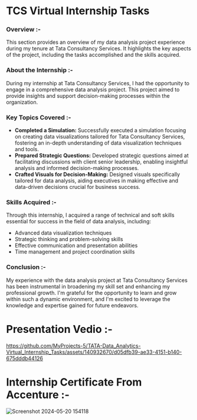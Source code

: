 # TCS Virtual Internship Tasks

### Overview :-
This section provides an overview of my data analysis project experience during my tenure at Tata Consultancy Services. It highlights the key aspects of the project, including the tasks accomplished and the skills acquired.

### About the Internship :-
During my internship at Tata Consultancy Services, I had the opportunity to engage in a comprehensive data analysis project. This project aimed to provide insights and support decision-making processes within the organization.

### Key Topics Covered :-
- **Completed a Simulation:** Successfully executed a simulation focusing on creating data visualizations tailored for Tata Consultancy Services, fostering an in-depth understanding of data visualization techniques and tools.
- **Prepared Strategic Questions:** Developed strategic questions aimed at facilitating discussions with client senior leadership, enabling insightful analysis and informed decision-making processes.
- **Crafted Visuals for Decision-Making:** Designed visuals specifically tailored for data analysis, aiding executives in making effective and data-driven decisions crucial for business success.

### Skills Acquired :-
Through this internship, I acquired a range of technical and soft skills essential for success in the field of data analysis, including:
- Advanced data visualization techniques
- Strategic thinking and problem-solving skills
- Effective communication and presentation abilities
- Time management and project coordination skills

### Conclusion :-
My experience with the data analysis project at Tata Consultancy Services has been instrumental in broadening my skill set and enhancing my professional growth. I'm grateful for the opportunity to learn and grow within such a dynamic environment, and I'm excited to leverage the knowledge and expertise gained for future endeavors.

# Presentation Vedio :-
https://github.com/MyProjects-5/TATA-Data_Analytics-Virtual_Internship_Tasks/assets/140932670/d05dfb39-ae33-4151-b140-675dddb44126

# Internship Certificate From Accenture :-
![Screenshot 2024-05-20 154118](https://github.com/MyProjects-5/TATA-Data_Analytics-Virtual_Internship_Tasks/assets/140932670/1e561bd1-b938-4183-8c29-141fe0f6ac51)
